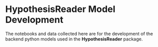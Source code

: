 # HypothesisReader Model Development
The notebooks and data collected here are for the development of the backend python models used in the **HypothesisReader** package.

